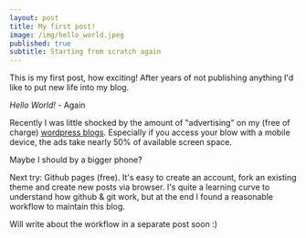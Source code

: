 ```yaml
---
layout: post
title: My first post!
image: /img/hello_world.jpeg
published: true
subtitle: Starting from scratch again
---
```

This is my first post, how exciting!
After years of not publishing anything I'd like to put new life into my blog.

*Hello World!* - Again

Recently I was little shocked by the amount of "advertising" on my (free of charge) [wordpress blogs](http://haraldweber.wordpress.com).
Especially if you access your blow with a mobile device, the ads take nearly 50% of available screen space.

Maybe I should by a bigger phone?

Next try: Github pages (free).
It's easy to create an account, fork an existing theme and create new posts via browser.
I's quite a learning curve to understand how github & git work, but at the end I found a reasonable workflow to maintain this blog.

Will write about the workflow in a separate post soon :)
